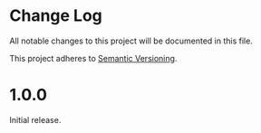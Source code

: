 # Change Log

All notable changes to this project will be documented in this file.

This project adheres to [Semantic Versioning](http://semver.org/).

# 1.0.0

Initial release.
